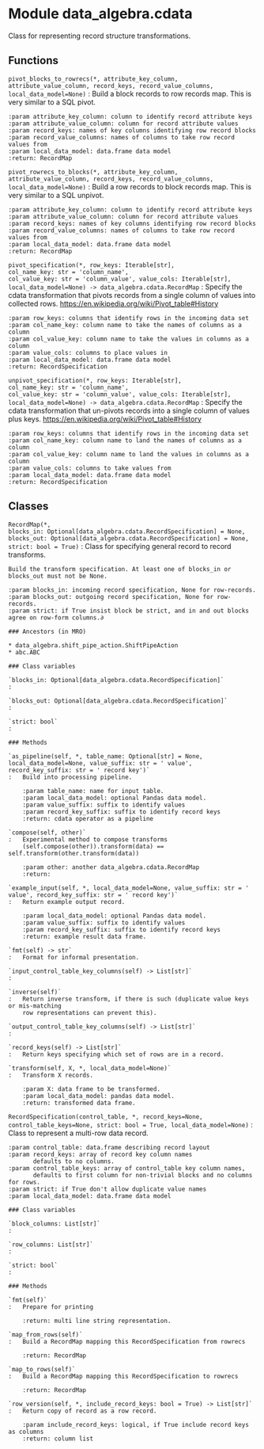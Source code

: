 Module data_algebra.cdata
=========================
Class for representing record structure transformations.

Functions
---------

    
`pivot_blocks_to_rowrecs(*, attribute_key_column, attribute_value_column, record_keys, record_value_columns, local_data_model=None)`
:   Build a block records to row records map. This is very similar to a SQL pivot.
    
    :param attribute_key_column: column to identify record attribute keys
    :param attribute_value_column: column for record attribute values
    :param record_keys: names of key columns identifying row record blocks
    :param record_value_columns: names of columns to take row record values from
    :param local_data_model: data.frame data model
    :return: RecordMap

    
`pivot_rowrecs_to_blocks(*, attribute_key_column, attribute_value_column, record_keys, record_value_columns, local_data_model=None)`
:   Build a row records to block records map. This is very similar to a SQL unpivot.
    
    :param attribute_key_column: column to identify record attribute keys
    :param attribute_value_column: column for record attribute values
    :param record_keys: names of key columns identifying row record blocks
    :param record_value_columns: names of columns to take row record values from
    :param local_data_model: data.frame data model
    :return: RecordMap

    
`pivot_specification(*, row_keys: Iterable[str], col_name_key: str = 'column_name', col_value_key: str = 'column_value', value_cols: Iterable[str], local_data_model=None) ‑> data_algebra.cdata.RecordMap`
:   Specify the cdata transformation that pivots records from a single column of values into collected rows.
    https://en.wikipedia.org/wiki/Pivot_table#History
    
    :param row_keys: columns that identify rows in the incoming data set
    :param col_name_key: column name to take the names of columns as a column
    :param col_value_key: column name to take the values in columns as a column
    :param value_cols: columns to place values in
    :param local_data_model: data.frame data model
    :return: RecordSpecification

    
`unpivot_specification(*, row_keys: Iterable[str], col_name_key: str = 'column_name', col_value_key: str = 'column_value', value_cols: Iterable[str], local_data_model=None) ‑> data_algebra.cdata.RecordMap`
:   Specify the cdata transformation that un-pivots records into a single column of values plus keys.
    https://en.wikipedia.org/wiki/Pivot_table#History
    
    :param row_keys: columns that identify rows in the incoming data set
    :param col_name_key: column name to land the names of columns as a column
    :param col_value_key: column name to land the values in columns as a column
    :param value_cols: columns to take values from
    :param local_data_model: data.frame data model
    :return: RecordSpecification

Classes
-------

`RecordMap(*, blocks_in: Optional[data_algebra.cdata.RecordSpecification] = None, blocks_out: Optional[data_algebra.cdata.RecordSpecification] = None, strict: bool = True)`
:   Class for specifying general record to record transforms.
    
    Build the transform specification. At least one of blocks_in or blocks_out must not be None.
    
    :param blocks_in: incoming record specification, None for row-records.
    :param blocks_out: outgoing record specification, None for row-records.
    :param strict: if True insist block be strict, and in and out blocks agree on row-form columns.∂

    ### Ancestors (in MRO)

    * data_algebra.shift_pipe_action.ShiftPipeAction
    * abc.ABC

    ### Class variables

    `blocks_in: Optional[data_algebra.cdata.RecordSpecification]`
    :

    `blocks_out: Optional[data_algebra.cdata.RecordSpecification]`
    :

    `strict: bool`
    :

    ### Methods

    `as_pipeline(self, *, table_name: Optional[str] = None, local_data_model=None, value_suffix: str = ' value', record_key_suffix: str = ' record key')`
    :   Build into processing pipeline.
        
        :param table_name: name for input table.
        :param local_data_model: optional Pandas data model.
        :param value_suffix: suffix to identify values
        :param record_key_suffix: suffix to identify record keys
        :return: cdata operator as a pipeline

    `compose(self, other)`
    :   Experimental method to compose transforms
        (self.compose(other)).transform(data) == self.transform(other.transform(data))
        
        :param other: another data_algebra.cdata.RecordMap
        :return:

    `example_input(self, *, local_data_model=None, value_suffix: str = ' value', record_key_suffix: str = ' record key')`
    :   Return example output record.
        
        :param local_data_model: optional Pandas data model.
        :param value_suffix: suffix to identify values
        :param record_key_suffix: suffix to identify record keys
        :return: example result data frame.

    `fmt(self) ‑> str`
    :   Format for informal presentation.

    `input_control_table_key_columns(self) ‑> List[str]`
    :

    `inverse(self)`
    :   Return inverse transform, if there is such (duplicate value keys or mis-matching
        row representations can prevent this).

    `output_control_table_key_columns(self) ‑> List[str]`
    :

    `record_keys(self) ‑> List[str]`
    :   Return keys specifying which set of rows are in a record.

    `transform(self, X, *, local_data_model=None)`
    :   Transform X records.
        
        :param X: data frame to be transformed.
        :param local_data_model: pandas data model.
        :return: transformed data frame.

`RecordSpecification(control_table, *, record_keys=None, control_table_keys=None, strict: bool = True, local_data_model=None)`
:   Class to represent a multi-row data record.
    
    :param control_table: data.frame describing record layout
    :param record_keys: array of record key column names
           defaults to no columns.
    :param control_table_keys: array of control_table key column names,
           defaults to first column for non-trivial blocks and no columns for rows.
    :param strict: if True don't allow duplicate value names
    :param local_data_model: data.frame data model

    ### Class variables

    `block_columns: List[str]`
    :

    `row_columns: List[str]`
    :

    `strict: bool`
    :

    ### Methods

    `fmt(self)`
    :   Prepare for printing
        
        :return: multi line string representation.

    `map_from_rows(self)`
    :   Build a RecordMap mapping this RecordSpecification from rowrecs
        
        :return: RecordMap

    `map_to_rows(self)`
    :   Build a RecordMap mapping this RecordSpecification to rowrecs
        
        :return: RecordMap

    `row_version(self, *, include_record_keys: bool = True) ‑> List[str]`
    :   Return copy of record as a row record.
        
        :param include_record_keys: logical, if True include record keys as columns
        :return: column list